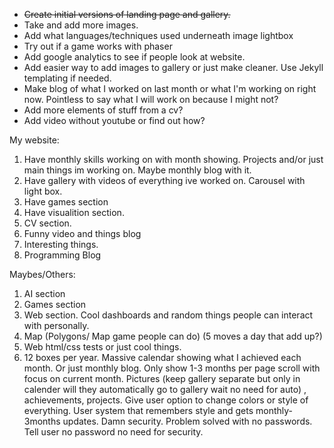 <ul>
<li><strike>Create initial versions of landing page and gallery. </strike></li>
<li>Take and add more images.
<li>Add what languages/techniques used underneath image lightbox</li>
<li>Try out if a game works with phaser</li>
<li>Add google analytics to see if people look at website.</li>
<li>Add easier way to add images to gallery or just make cleaner. Use Jekyll templating if needed. </li>
<li>Make blog of what I worked on last month or what I'm working on right now. Pointless to say what I will work on because I might not?</li>
<li>Add more elements of stuff from a cv? </li>
<li>Add video without youtube or find out how?</li>
</ul>



My website:
1. Have monthly skills working on with month showing. Projects and/or just main things im working on. Maybe monthly blog with it.
2. Have gallery with videos of everything ive worked on. Carousel with light box.
3. Have games section
4. Have visualition section.
5. CV section.
6. Funny video and things blog
7. Interesting things.
8. Programming Blog

Maybes/Others:
1. AI section
2. Games section
3. Web section. Cool dashboards and random things people can interact with personally.
4. Map (Polygons/ Map game people can do) (5 moves a day that add up?)
5. Web html/css tests or just cool things.
6. 12 boxes per year. Massive calendar showing what I achieved each month. Or just monthly blog. Only show 1-3 months per page scroll with focus on current month. Pictures (keep gallery separate but only in calender will they automatically go to gallery wait no need for auto) , achievements, projects.
Give user option to change colors or style of everything. User system that remembers style and gets monthly-3months updates. Damn security. Problem solved with no passwords. Tell user no password no need for security.